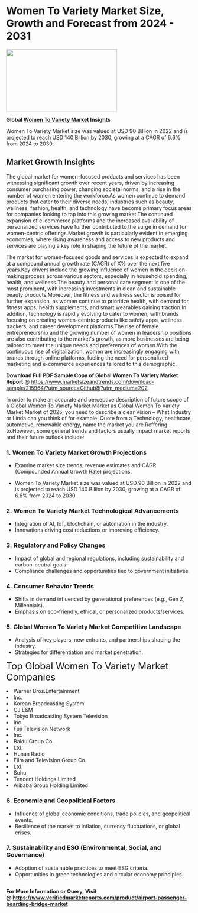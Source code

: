 <H1>Women To Variety Market Size, Growth and Forecast from 2024 - 2031</H1><img class="aligncenter size-medium wp-image-584254" src="https://thirdeyenews.in/wp-content/uploads/2024/09/Global-Market-Research-300x168.jpeg" alt="" width="300" height="168" /><p><strong>Global&nbsp;<a href="https://www.marketsizeandtrends.com/download-sample/215964/?utm_source=Github8j?utm_medium=202">Women To Variety Market</a> Insights</strong></p><p>Women To Variety Market size was valued at USD 90 Billion in 2022 and is projected to reach USD 140 Billion by 2030, growing at a CAGR of 6.6% from 2024 to 2030.</p><p><h2>Market Growth Insights</h2> <p>The global market for women-focused products and services has been witnessing significant growth over recent years, driven by increasing consumer purchasing power, changing societal norms, and a rise in the number of women entering the workforce.As women continue to demand products that cater to their diverse needs, industries such as beauty, wellness, fashion, health, and technology have become primary focus areas for companies looking to tap into this growing market.The continued expansion of e-commerce platforms and the increased availability of personalized services have further contributed to the surge in demand for women-centric offerings.Market growth is particularly evident in emerging economies, where rising awareness and access to new products and services are playing a key role in shaping the future of the market.</p> <p>The market for women-focused goods and services is expected to expand at a compound annual growth rate (CAGR) of X% over the next five years.Key drivers include the growing influence of women in the decision-making process across various sectors, especially in household spending, health, and wellness.The beauty and personal care segment is one of the most prominent, with increasing investments in clean and sustainable beauty products.Moreover, the fitness and wellness sector is poised for further expansion, as women continue to prioritize health, with demand for fitness apps, health supplements, and smart wearables gaining traction.In addition, technology is rapidly evolving to cater to women, with brands focusing on creating women-centric products like safety apps, wellness trackers, and career development platforms.The rise of female entrepreneurship and the growing number of women in leadership positions are also contributing to the market's growth, as more businesses are being tailored to meet the unique needs and preferences of women.With the continuous rise of digitalization, women are increasingly engaging with brands through online platforms, fueling the need for personalized marketing and e-commerce experiences tailored to this demographic.</p> <p><span class=""><strong>Download Full PDF Sample Copy of Global Women To Variety Market Report</strong> @ <a href="https://www.marketsizeandtrends.com/download-sample/215964/?utm_source=Github8j?utm_medium=202" target="_blank">https://www.marketsizeandtrends.com/download-sample/215964/?utm_source=Github8j?utm_medium=202</a></span></p><p>In order to make an accurate and perceptive description of future scope of a Global&nbsp;Women To Variety Market Market as Global&nbsp;Women To Variety Market Market of 2025, you need to describe a clear Vision &ndash; What Industry or Linda can you think of for example: Quote from a Technology, healthcare, automotive, renewable energy, name the market you are Reffering to.However, some general trends and factors usually impact market reports and their future outlook include:</p><h3>1.&nbsp;<strong>Women To Variety Market Growth Projections</strong></h3><ul><li>Examine market size trends, revenue estimates and CAGR (Compounded Annual Growth Rate) projections.</li><li><p>Women To Variety Market size was valued at USD 90 Billion in 2022 and is projected to reach USD 140 Billion by 2030, growing at a CAGR of 6.6% from 2024 to 2030.</p></li></ul><h3>2.&nbsp;<strong>Women To Variety Market Technological Advancements</strong></h3><ul><li>Integration of AI, IoT, blockchain, or automation in the industry.</li><li>Innovations driving cost reductions or improving efficiency.</li></ul><h3>3.&nbsp;<strong>Regulatory and Policy Changes</strong></h3><ul><li>Impact of global and regional regulations, including sustainability and carbon-neutral goals.</li><li>Compliance challenges and opportunities tied to government initiatives.</li></ul><h3>4.&nbsp;<strong>Consumer Behavior Trends</strong></h3><ul><li>Shifts in demand influenced by generational preferences (e.g., Gen Z, Millennials).</li><li>Emphasis on eco-friendly, ethical, or personalized products/services.</li></ul><h3>5.&nbsp;<strong>Global Women To Variety Market Competitive Landscape</strong></h3><ul><li>Analysis of key players, new entrants, and partnerships shaping the industry.</li><li>Strategies for differentiation and market penetration.</li></ul><p data-pm-slice="1 1 []"><span style="color: inherit; font-family: inherit; font-size: 25px;">Top Global Women To Variety Market Companies</span></p><div class="" data-test-id=""><p><li>Warner Bros.Entertainment</li><li> Inc.</li><li> Korean Broadcasting System</li><li> CJ E&M</li><li> Tokyo Broadcasting System Television</li><li> Inc.</li><li> Fuji Television Network</li><li> Inc.</li><li> Baidu Group Co.</li><li> Ltd.</li><li> Hunan Radio</li><li> Film and Television Group Co.</li><li> Ltd.</li><li> Sohu</li><li> Tencent Holdings Limited</li><li> Alibaba Group Holding Limited</li></p></div><h3>6.&nbsp;<strong>Economic and Geopolitical Factors</strong></h3><ul><li>Influence of global economic conditions, trade policies, and geopolitical events.</li><li>Resilience of the market to inflation, currency fluctuations, or global crises.</li></ul><h3>7.&nbsp;<strong>Sustainability and ESG (Environmental, Social, and Governance)</strong></h3><ul><li>Adoption of sustainable practices to meet ESG criteria.</li><li>Opportunities in green technologies and circular economy principles.</li></ul><h2><strong style="font-size: 14px;">For More Information or Query, Visit @&nbsp;</strong><a style="background-color: #ffffff; font-size: 14px;" href="https://www.marketsizeandtrends.com/report/women-to-variety-market/" target="_blank">https://www.verifiedmarketreports.com/product/airport-passenger-boarding-bridge-market</a></h2>